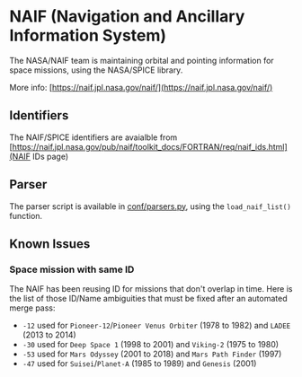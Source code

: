 # NAIF (Navigation and Ancillary Information System)

The NASA/NAIF team is maintaining orbital and pointing information for
space missions, using the NASA/SPICE library.

More info:
[https://naif.jpl.nasa.gov/naif/](https://naif.jpl.nasa.gov/naif/)

## Identifiers
The NAIF/SPICE identifiers are avaialble from [https://naif.jpl.nasa.gov/pub/naif/toolkit_docs/FORTRAN/req/naif_ids.html](NAIF IDs page)

## Parser
The parser script is available in [conf/parsers.py](../../conf/parsers.py), using the `load_naif_list()` function.

## Known Issues

### Space mission with same ID
The NAIF has been reusing ID for missions that don't overlap in time.
Here is the list of those ID/Name ambiguities that must be fixed after
an automated merge pass:

* `-12` used for `Pioneer-12`/`Pioneer Venus Orbiter` (1978 to 1982) and `LADEE` (2013 to 2014)
* `-30` used for `Deep Space 1` (1998 to 2001) and `Viking-2` (1975 to 1980)
* `-53` used for `Mars Odyssey` (2001 to 2018) and `Mars Path Finder` (1997)
* `-47` used for `Suisei`/`Planet-A` (1985 to 1989) and `Genesis` (2001)

